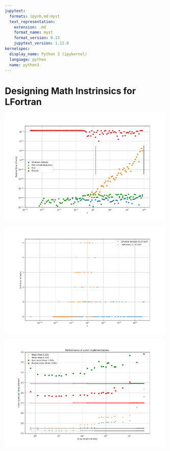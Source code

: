 ```yaml
---
jupytext:
  formats: ipynb,md:myst
  text_representation:
    extension: .md
    format_name: myst
    format_version: 0.13
    jupytext_version: 1.12.0
kernelspec:
  display_name: Python 3 (ipykernel)
  language: python
  name: python3
---
```


# Designing Math Instrinsics for LFortran



![Relative Error](./error_rel.png)

![ULP Error](./error_ulp.png)

![Performance](./perf_fast_intel.png)

```{code-cell} ipython3

```

